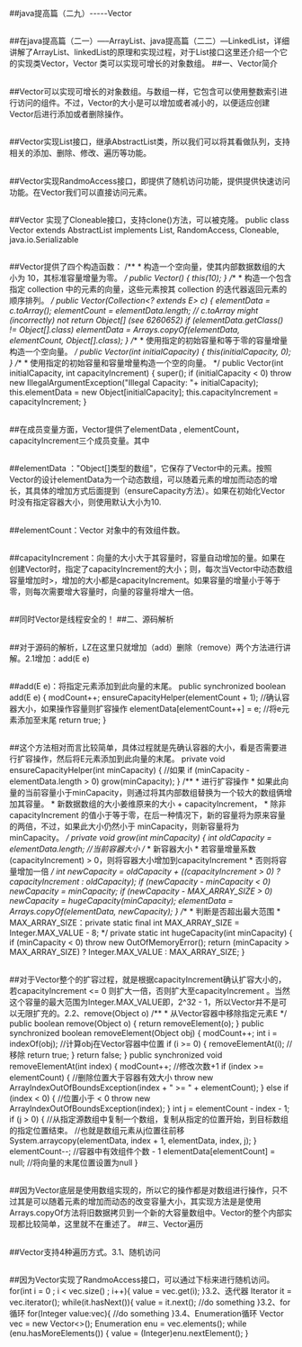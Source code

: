 ##java提高篇（二九）-----Vector

##
##在java提高篇（二一）—–ArrayList、java提高篇（二二）—LinkedList，详细讲解了ArrayList、linkedList的原理和实现过程，对于List接口这里还介绍一个它的实现类Vector，Vector 类可以实现可增长的对象数组。
##一、Vector简介

##
##Vector可以实现可增长的对象数组。与数组一样，它包含可以使用整数索引进行访问的组件。不过，Vector的大小是可以增加或者减小的，以便适应创建Vector后进行添加或者删除操作。

##
##Vector实现List接口，继承AbstractList类，所以我们可以将其看做队列，支持相关的添加、删除、修改、遍历等功能。

##
##Vector实现RandmoAccess接口，即提供了随机访问功能，提供提供快速访问功能。在Vector我们可以直接访问元素。

##
##Vector 实现了Cloneable接口，支持clone()方法，可以被克隆。   	public class Vector<E>    extends AbstractList<E>    implements List<E>, RandomAccess, Cloneable, java.io.Serializable

##
##Vector提供了四个构造函数：  	/**     * 构造一个空向量，使其内部数据数组的大小为 10，其标准容量增量为零。     */     public Vector() {            this(10);     	}        /**     * 构造一个包含指定 collection 中的元素的向量，这些元素按其 collection 的迭代器返回元素的顺序排列。     */    public Vector(Collection<? extends E> c) {        elementData = c.toArray();        elementCount = elementData.length;        // c.toArray might (incorrectly) not return Object[] (see 6260652)        if (elementData.getClass() != Object[].class)            elementData = Arrays.copyOf(elementData, elementCount,                    Object[].class);    	}        /**     * 使用指定的初始容量和等于零的容量增量构造一个空向量。     */    public Vector(int initialCapacity) {        this(initialCapacity, 0);    	}        /**     *  使用指定的初始容量和容量增量构造一个空的向量。     */    public Vector(int initialCapacity, int capacityIncrement) {        super();        if (initialCapacity < 0)            throw new IllegalArgumentException("Illegal Capacity: "+                                               initialCapacity);        this.elementData = new Object[initialCapacity];        this.capacityIncrement = capacityIncrement;    	}

##
##在成员变量方面，Vector提供了elementData , elementCount， capacityIncrement三个成员变量。其中

##
##elementData ："Object[]类型的数组"，它保存了Vector中的元素。按照Vector的设计elementData为一个动态数组，可以随着元素的增加而动态的增长，其具体的增加方式后面提到（ensureCapacity方法）。如果在初始化Vector时没有指定容器大小，则使用默认大小为10.

##
##elementCount：Vector 对象中的有效组件数。

##
##capacityIncrement：向量的大小大于其容量时，容量自动增加的量。如果在创建Vector时，指定了capacityIncrement的大小；则，每次当Vector中动态数组容量增加时>，增加的大小都是capacityIncrement。如果容量的增量小于等于零，则每次需要增大容量时，向量的容量将增大一倍。

##
##同时Vector是线程安全的！
##二、源码解析

##
##对于源码的解析，LZ在这里只就增加（add）删除（remove）两个方法进行讲解。2.1增加：add(E e)

##
##add(E e)：将指定元素添加到此向量的末尾。  	public synchronized boolean add(E e) {        modCount++;             ensureCapacityHelper(elementCount + 1);    //确认容器大小，如果操作容量则扩容操作        elementData[elementCount++] = e;   //将e元素添加至末尾        return true;    	}

##
##这个方法相对而言比较简单，具体过程就是先确认容器的大小，看是否需要进行扩容操作，然后将E元素添加到此向量的末尾。  	private void ensureCapacityHelper(int minCapacity) {        //如果        if (minCapacity - elementData.length > 0)            grow(minCapacity);    	}        /**     * 进行扩容操作     * 如果此向量的当前容量小于minCapacity，则通过将其内部数组替换为一个较大的数组俩增加其容量。     * 新数据数组的大小姜维原来的大小 + capacityIncrement，     * 除非 capacityIncrement 的值小于等于零，在后一种情况下，新的容量将为原来容量的两倍，不过，如果此大小仍然小于 minCapacity，则新容量将为 minCapacity。     */    private void grow(int minCapacity) {        int oldCapacity = elementData.length;     //当前容器大小        /*         * 新容器大小         * 若容量增量系数(capacityIncrement) > 0，则将容器大小增加到capacityIncrement         * 否则将容量增加一倍         */        int newCapacity = oldCapacity + ((capacityIncrement > 0) ?                                         capacityIncrement : oldCapacity);                if (newCapacity - minCapacity < 0)            newCapacity = minCapacity;                if (newCapacity - MAX_ARRAY_SIZE > 0)            newCapacity = hugeCapacity(minCapacity);                elementData = Arrays.copyOf(elementData, newCapacity);    	}        /**     * 判断是否超出最大范围     * MAX_ARRAY_SIZE：private static final int MAX_ARRAY_SIZE = Integer.MAX_VALUE - 8;     */    private static int hugeCapacity(int minCapacity) {        if (minCapacity < 0)            throw new OutOfMemoryError();        return (minCapacity > MAX_ARRAY_SIZE) ? Integer.MAX_VALUE : MAX_ARRAY_SIZE;    	}

##
##对于Vector整个的扩容过程，就是根据capacityIncrement确认扩容大小的，若capacityIncrement <= 0 则扩大一倍，否则扩大至capacityIncrement 。当然这个容量的最大范围为Integer.MAX_VALUE即，2^32 - 1，所以Vector并不是可以无限扩充的。2.2、remove(Object o)  	/**     * 从Vector容器中移除指定元素E     */    public boolean remove(Object o) {        return removeElement(o);    	}    public synchronized boolean removeElement(Object obj) {        modCount++;        int i = indexOf(obj);   //计算obj在Vector容器中位置        if (i >= 0) {            removeElementAt(i);   //移除            return true;        	}        return false;    	}        public synchronized void removeElementAt(int index) {        modCount++;     //修改次数+1        if (index >= elementCount) {   //删除位置大于容器有效大小            throw new ArrayIndexOutOfBoundsException(index + " >= " + elementCount);        	}        else if (index < 0) {    //位置小于 < 0            throw new ArrayIndexOutOfBoundsException(index);        	}        int j = elementCount - index - 1;        if (j > 0) {               //从指定源数组中复制一个数组，复制从指定的位置开始，到目标数组的指定位置结束。            //也就是数组元素从j位置往前移            System.arraycopy(elementData, index + 1, elementData, index, j);        	}        elementCount--;   //容器中有效组件个数 - 1        elementData[elementCount] = null;    //将向量的末尾位置设置为null    	}

##
##因为Vector底层是使用数组实现的，所以它的操作都是对数组进行操作，只不过其是可以随着元素的增加而动态的改变容量大小，其实现方法是是使用Arrays.copyOf方法将旧数据拷贝到一个新的大容量数组中。Vector的整个内部实现都比较简单，这里就不在重述了。
##三、Vector遍历

##
##Vector支持4种遍历方式。3.1、随机访问

##
##因为Vector实现了RandmoAccess接口，可以通过下标来进行随机访问。  	for(int i = 0 ; i < vec.size() ; i++){        value = vec.get(i);    	}3.2、迭代器  	Iterator it = vec.iterator();    while(it.hasNext()){        value = it.next();        //do something    	}3.2、for循环  	for(Integer value:vec){        //do something    	}3.4、Enumeration循环  	Vector vec = new Vector<>();    Enumeration enu = vec.elements();    while (enu.hasMoreElements()) {        value = (Integer)enu.nextElement();    	}